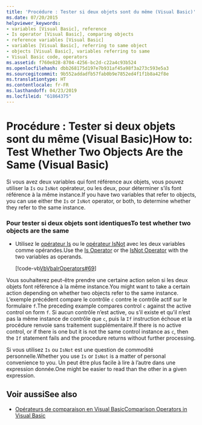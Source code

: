 ```yaml
---
title: 'Procédure : Tester si deux objets sont du même (Visual Basic)'
ms.date: 07/20/2015
helpviewer_keywords:
- variables [Visual Basic], reference
- Is operator [Visual Basic], comparing objects
- reference variables [Visual Basic]
- variables [Visual Basic], referring to same object
- objects [Visual Basic], variables referring to same
- Visual Basic code, operators
ms.assetid: f760e828-8704-4256-bc2d-c22a4c93b524
ms.openlocfilehash: dbb268175d197e7b931af45a98f3a273c593e5a3
ms.sourcegitcommit: 9b552addadfb57fab0b9e7852ed4f1f1b8a42f8e
ms.translationtype: HT
ms.contentlocale: fr-FR
ms.lasthandoff: 04/23/2019
ms.locfileid: "61864375"
---
```

# <a name="how-to-test-whether-two-objects-are-the-same-visual-basic"></a><span data-ttu-id="162f3-102">Procédure : Tester si deux objets sont du même (Visual Basic)</span><span class="sxs-lookup"><span data-stu-id="162f3-102">How to: Test Whether Two Objects Are the Same (Visual Basic)</span></span>
<span data-ttu-id="162f3-103">Si vous avez deux variables qui font référence aux objets, vous pouvez utiliser la `Is` ou `IsNot` opérateur, ou les deux, pour déterminer s’ils font référence à la même instance.</span><span class="sxs-lookup"><span data-stu-id="162f3-103">If you have two variables that refer to objects, you can use either the `Is` or `IsNot` operator, or both, to determine whether they refer to the same instance.</span></span>  
  
### <a name="to-test-whether-two-objects-are-the-same"></a><span data-ttu-id="162f3-104">Pour tester si deux objets sont identiques</span><span class="sxs-lookup"><span data-stu-id="162f3-104">To test whether two objects are the same</span></span>  
  
- <span data-ttu-id="162f3-105">Utilisez le [opérateur Is](../../../../visual-basic/language-reference/operators/is-operator.md) ou le [opérateur IsNot](../../../../visual-basic/language-reference/operators/isnot-operator.md) avec les deux variables comme opérandes.</span><span class="sxs-lookup"><span data-stu-id="162f3-105">Use the [Is Operator](../../../../visual-basic/language-reference/operators/is-operator.md) or the [IsNot Operator](../../../../visual-basic/language-reference/operators/isnot-operator.md) with the two variables as operands.</span></span>  
  
     [!code-vb[VbVbalrOperators#69](~/samples/snippets/visualbasic/VS_Snippets_VBCSharp/VbVbalrOperators/VB/Class1.vb#69)]  
  
 <span data-ttu-id="162f3-106">Vous souhaiterez peut-être prendre une certaine action selon si les deux objets font référence à la même instance.</span><span class="sxs-lookup"><span data-stu-id="162f3-106">You might want to take a certain action depending on whether two objects refer to the same instance.</span></span> <span data-ttu-id="162f3-107">L’exemple précédent compare le contrôle `c` contre le contrôle actif sur le formulaire `f`.</span><span class="sxs-lookup"><span data-stu-id="162f3-107">The preceding example compares control `c` against the active control on form `f`.</span></span> <span data-ttu-id="162f3-108">Si aucun contrôle n’est active, ou s’il existe et qu’il n’est pas la même instance de contrôle que `c`, puis la `If` instruction échoue et la procédure renvoie sans traitement supplémentaire.</span><span class="sxs-lookup"><span data-stu-id="162f3-108">If there is no active control, or if there is one but it is not the same control instance as `c`, then the `If` statement fails and the procedure returns without further processing.</span></span>  
  
 <span data-ttu-id="162f3-109">Si vous utilisez `Is` ou `IsNot` est une question de commodité personnelle.</span><span class="sxs-lookup"><span data-stu-id="162f3-109">Whether you use `Is` or `IsNot` is a matter of personal convenience to you.</span></span> <span data-ttu-id="162f3-110">Un peut être plus facile à lire à l’autre dans une expression donnée.</span><span class="sxs-lookup"><span data-stu-id="162f3-110">One might be easier to read than the other in a given expression.</span></span>  
  
## <a name="see-also"></a><span data-ttu-id="162f3-111">Voir aussi</span><span class="sxs-lookup"><span data-stu-id="162f3-111">See also</span></span>

- [<span data-ttu-id="162f3-112">Opérateurs de comparaison en Visual Basic</span><span class="sxs-lookup"><span data-stu-id="162f3-112">Comparison Operators in Visual Basic</span></span>](../../../../visual-basic/programming-guide/language-features/operators-and-expressions/comparison-operators.md)
